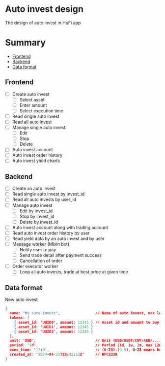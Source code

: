<!-- omit in toc -->
# Auto invest design

The design of auto invest in HuFi app
<!-- omit in toc -->
# Summary
- [Frontend](#frontend)
- [Backend](#backend)
- [Data format](#data-format)

## Frontend
  - [ ] Create auto invest
    - [ ] Select asset
    - [ ] Enter amount
    - [ ] Select execution time
  - [ ] Read single auto invest
  - [ ] Read all auto invest
  - [ ] Manage single auto invest
    - [ ] Edit
    - [ ] Stop
    - [ ] Delete
  - [ ] Auto invest account
  - [ ] Auto invest order history
  - [ ] Auto invest yield charts

## Backend
  - [ ] Create an auto invest
  - [ ] Read single auto invest by invest_id
  - [ ] Read all auto invests by user_id
  - [ ] Manage auto invest
    - [ ] Edit by invest_id
    - [ ] Stop by invest_id
    - [ ] Delete by invest_id
  - [ ] Auto invest account along with trading account
  - [ ] Read auto invest order history by user
  - [ ] Read yield data by an auto invest and by user
  - [ ] Message worker (Mixin bot)
    - [ ] Notify user to pay
    - [ ] Send trade detail after payment success
    - [ ] Cancellation of order
  - [ ] Order executor worker
    - [ ] Loop all auto invests, trade at best price at given time

## Data format

New auto invest

```json
{
  name: "My auto invest",                // Name of auto invest, max length 25
  tokens: [
    { asset_id: 'UUID0', amount: 12345 } // Asset id and amount to buy each time
    { asset_id: 'UUID1', amount: 12345 }  
    { asset_id: 'UUID2', amount: 12345 }
  ],
  unit: 'USD',                           // Unit (USD/USDT/CNY/AED/...)
  period: '1d',                          // Period (1d, 1w, 1m, max 12m)
  exec_time: '12:0',                     // (0-23):(0-5), 0-23 means hours, 0-5 means minutes, step=10 mins
  created_at: '2024-04-21T23:42:12Z'     // RFC3339
}
```